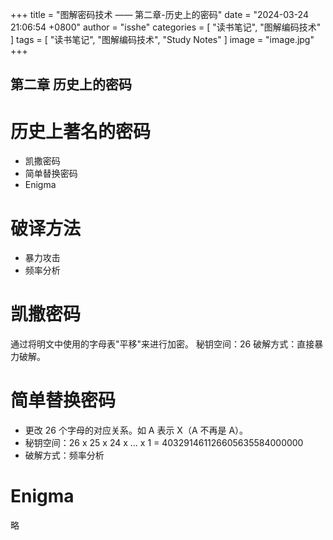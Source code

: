 +++
title = "图解密码技术 —— 第二章-历史上的密码"
date = "2024-03-24 21:06:54 +0800"
author = "isshe"
categories = [ "读书笔记", "图解编码技术" ]
tags = [ "读书笔记", "图解编码技术", "Study Notes" ]
image = "image.jpg"
+++


第二章 历史上的密码
---

# 历史上著名的密码
* 凯撒密码
* 简单替换密码
* Enigma

# 破译方法
* 暴力攻击
* 频率分析

# 凯撒密码
通过将明文中使用的字母表"平移"来进行加密。
秘钥空间：26
破解方式：直接暴力破解。

# 简单替换密码
* 更改 26 个字母的对应关系。如 A 表示 X（A 不再是 A）。
* 秘钥空间：26 x 25 x 24 x ... x 1 = 403291461126605635584000000
* 破解方式：频率分析

# Enigma
略